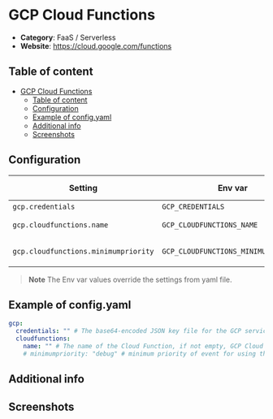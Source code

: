 # GCP Cloud Functions

- **Category**: FaaS / Serverless
- **Website**: https://cloud.google.com/functions

## Table of content

- [GCP Cloud Functions](#gcp-cloud-functions)
  - [Table of content](#table-of-content)
  - [Configuration](#configuration)
  - [Example of config.yaml](#example-of-configyaml)
  - [Additional info](#additional-info)
  - [Screenshots](#screenshots)

## Configuration

| Setting                              | Env var                              | Default value    | Description                                                                                                                         |
| ------------------------------------ | ------------------------------------ | ---------------- | ----------------------------------------------------------------------------------------------------------------------------------- |
| `gcp.credentials`                    | `GCP_CREDENTIALS`                    |                  | The base64-encoded JSON key file for the GCP service account                                                                        |
| `gcp.cloudfunctions.name`            | `GCP_CLOUDFUNCTIONS_NAME`            |                  | The name of the Cloud Function, if not empty, Google Cloud Functions is **enabled**                                                 |
| `gcp.cloudfunctions.minimumpriority` | `GCP_CLOUDFUNCTIONS_MINIMUMPRIORITY` | `""` (= `debug`) | Minimum priority of event for using this output, order is `emergency,alert,critical,error,warning,notice,informational,debug or ""` |

> **Note**
The Env var values override the settings from yaml file.

## Example of config.yaml

```yaml
gcp:
  credentials: "" # The base64-encoded JSON key file for the GCP service account
  cloudfunctions:
    name: "" # The name of the Cloud Function, if not empty, GCP Cloud Functions is enabled
    # minimumpriority: "debug" # minimum priority of event for using this output, order is emergency|alert|critical|error|warning|notice|informational|debug or "" (default)
```

## Additional info

## Screenshots
